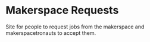 # Makerspace Requests
Site for people to request jobs from the makerspace and makerspacetronauts to accept them.
